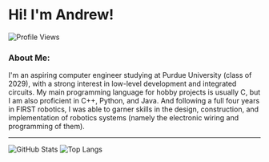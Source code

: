 # Hi! I'm Andrew!

![Profile Views](https://komarev.com/ghpvc/?username=kryllyxoffical01&style=flat&color=blue&label=Profile%20Views)

### About Me:
I'm an aspiring computer engineer studying at Purdue University (class of 2029), with a strong interest in low-level development and integrated circuits. My main programming language for hobby projects is usually C, but I am also proficient in C++, Python, and Java. And following a full four years in FIRST robotics, I was able to garner skills in the design, construction, and implementation of robotics systems (namely the electronic wiring and programming of them).

---

![GitHub Stats](https://github-readme-stats.vercel.app/api?username=kryllyxofficial01&theme=react&count_private=true&custom_title=GitHub%20Stats&disable_animations=true) ![Top Langs](https://github-readme-stats.vercel.app/api/top-langs/?username=kryllyxofficial01&theme=react&hide=Dockerfile,Makefile&layout=compact)
